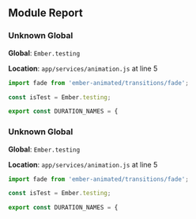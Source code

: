 ## Module Report
### Unknown Global

**Global**: `Ember.testing`

**Location**: `app/services/animation.js` at line 5

```js
import fade from 'ember-animated/transitions/fade';

const isTest = Ember.testing;

export const DURATION_NAMES = {
```

### Unknown Global

**Global**: `Ember.testing`

**Location**: `app/services/animation.js` at line 5

```js
import fade from 'ember-animated/transitions/fade';

const isTest = Ember.testing;

export const DURATION_NAMES = {
```
